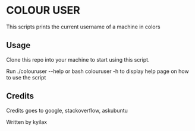 # COLOUR USER
This scripts prints the current username of a machine in colors

## Usage
Clone this repo into your machine to start using this script.

Run ./colouruser --help or bash colouruser -h to display help page on how to use the script

## Credits
Credits goes to google, stackoverflow, askubuntu

Written by kyilax
